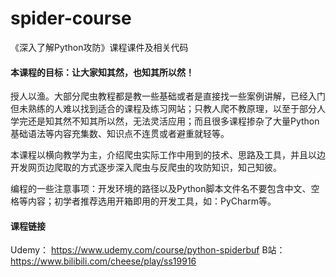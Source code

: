 # spider-course
《深入了解Python攻防》课程课件及相关代码

#### 本课程的目标：让大家知其然，也知其所以然！
授人以渔。大部分爬虫教程都是教一些基础或者是直接找一些案例讲解，已经入门但未熟练的人难以找到适合的课程及练习网站；只教人爬不教原理，以至于部分人学完还是知其然不知其所以然，无法灵活应用；而且很多课程掺杂了大量Python基础语法等内容充集数、知识点不连贯或者避重就轻等。

本课程以横向教学为主，介绍爬虫实际工作中用到的技术、思路及工具，并且以边开发网页边爬取的方式逐步深入爬虫与反爬虫的攻防知识，知己知彼。

编程的一些注意事项：开发环境的路径以及Python脚本文件名不要包含中文、空格等内容；初学者推荐选用开箱即用的开发工具，如：PyCharm等。
#### 课程链接
Udemy： https://www.udemy.com/course/python-spiderbuf
B站：https://www.bilibili.com/cheese/play/ss19916
